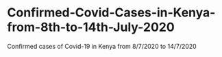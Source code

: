 # Confirmed-Covid-Cases-in-Kenya-from-8th-to-14th-July-2020
Confirmed cases of Covid-19 in Kenya from 8/7/2020 to 14/7/2020
